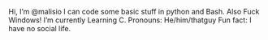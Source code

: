 Hi, I’m @malisio
I can code some basic stuff in python and Bash.
Also Fuck Windows!
I’m currently Learning C.
Pronouns: He/him/thatguy
Fun fact: I have no social life.
